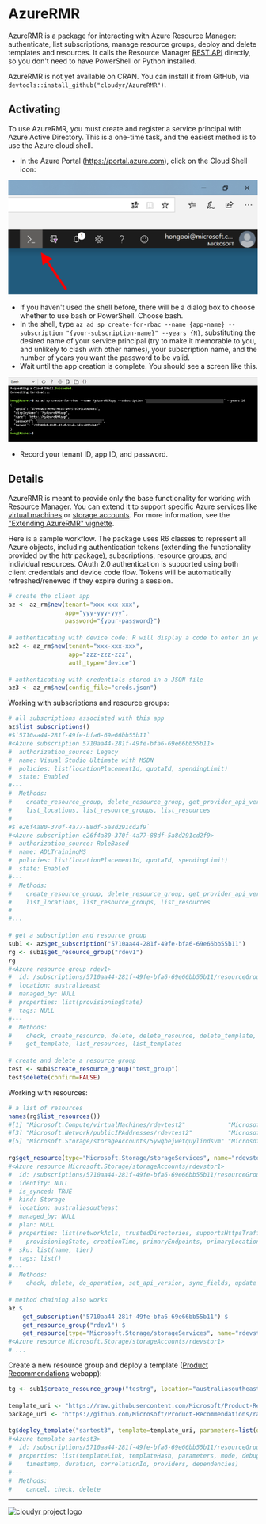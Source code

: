 # AzureRMR

AzureRMR is a package for interacting with Azure Resource Manager: authenticate, list subscriptions, manage resource groups, deploy and delete templates and resources. It calls the Resource Manager [REST API](https://docs.microsoft.com/en-us/rest/api/resources) directly, so you don't need to have PowerShell or Python installed.

AzureRMR is not yet available on CRAN. You can install it from GitHub, via `devtools::install_github("cloudyr/AzureRMR")`.

## Activating

To use AzureRMR, you must create and register a service principal with Azure Active Directory. This is a one-time task, and the easiest method is to use the Azure cloud shell.

- In the Azure Portal (https://portal.azure.com), click on the Cloud Shell icon:

![](static/cloudportal2.png)

- If you haven't used the shell before, there will be a dialog box to choose whether to use bash or PowerShell. Choose bash.
- In the shell, type `az ad sp create-for-rbac --name {app-name} --subscription "{your-subscription-name}" --years {N}`, substituting the desired name of your service principal (try to make it memorable to you, and unlikely to clash with other names), your subscription name, and the number of years you want the password to be valid.
- Wait until the app creation is complete. You should see a screen like this.

![](static/cloudshell.png)

- Record your tenant ID, app ID, and password.

## Details

AzureRMR is meant to provide only the base functionality for working with Resource Manager. You can extend it to support specific Azure services like [virtual machines](https://github.com/cloudyr/AzureVM) or [storage accounts](https://github.com/cloudyr/AzureStor). For more information, see the ["Extending AzureRMR" vignette](vignettes/extend.Rmd).

Here is a sample workflow. The package uses R6 classes to represent all Azure objects, including authentication tokens (extending the functionality provided by the httr package), subscriptions, resource groups, and individual resources. OAuth 2.0 authentication is supported using both client credentials and device code flow. Tokens will be automatically refreshed/renewed if they expire during a session.

```r
# create the client app
az <- az_rm$new(tenant="xxx-xxx-xxx",
                app="yyy-yyy-yyy",
                password="{your-password}")

# authenticating with device code: R will display a code to enter in your browser
az2 <- az_rm$new(tenant="xxx-xxx-xxx",
                 app="zzz-zzz-zzz",
                 auth_type="device")

# authenticating with credentials stored in a JSON file
az3 <- az_rm$new(config_file="creds.json")
```

Working with subscriptions and resource groups:

```r
# all subscriptions associated with this app
az$list_subscriptions()
#$`5710aa44-281f-49fe-bfa6-69e66bb55b11`
#<Azure subscription 5710aa44-281f-49fe-bfa6-69e66bb55b11>
#  authorization_source: Legacy
#  name: Visual Studio Ultimate with MSDN
#  policies: list(locationPlacementId, quotaId, spendingLimit)
#  state: Enabled
#---
#  Methods:
#    create_resource_group, delete_resource_group, get_provider_api_version, get_resource_group,
#    list_locations, list_resource_groups, list_resources
#
#$`e26f4a80-370f-4a77-88df-5a8d291cd2f9`
#<Azure subscription e26f4a80-370f-4a77-88df-5a8d291cd2f9>
#  authorization_source: RoleBased
#  name: ADLTrainingMS
#  policies: list(locationPlacementId, quotaId, spendingLimit)
#  state: Enabled
#---
#  Methods:
#    create_resource_group, delete_resource_group, get_provider_api_version, get_resource_group,
#    list_locations, list_resource_groups, list_resources
#
#...

# get a subscription and resource group
sub1 <- az$get_subscription("5710aa44-281f-49fe-bfa6-69e66bb55b11")
rg <- sub1$get_resource_group("rdev1")
rg
#<Azure resource group rdev1>
#  id: /subscriptions/5710aa44-281f-49fe-bfa6-69e66bb55b11/resourceGroups/rdev1
#  location: australiaeast
#  managed_by: NULL
#  properties: list(provisioningState)
#  tags: NULL
#---
#  Methods:
#    check, create_resource, delete, delete_resource, delete_template, deploy_template, get_resource,
#    get_template, list_resources, list_templates

# create and delete a resource group
test <- sub1$create_resource_group("test_group")
test$delete(confirm=FALSE)
```

Working with resources:

```r
# a list of resources
names(rg$list_resources())
#[1] "Microsoft.Compute/virtualMachines/rdevtest2"            "Microsoft.Network/networkInterfaces/rdevtest2"         
#[3] "Microsoft.Network/publicIPAddresses/rdevtest2"          "Microsoft.Network/virtualNetworks/rdevtest2"           
#[5] "Microsoft.Storage/storageAccounts/5ywqbejwetquylindsvm" "Microsoft.Storage/storageAccounts/rdevstor1"

rg$get_resource(type="Microsoft.Storage/storageServices", name="rdevstor1")
#<Azure resource Microsoft.Storage/storageAccounts/rdevstor1>
#  id: /subscriptions/5710aa44-281f-49fe-bfa6-69e66bb55b11/resourceGroups/rdev1/providers/Microsoft.Sto ...
#  identity: NULL
#  is_synced: TRUE
#  kind: Storage
#  location: australiasoutheast
#  managed_by: NULL
#  plan: NULL
#  properties: list(networkAcls, trustedDirectories, supportsHttpsTrafficOnly, encryption,
#    provisioningState, creationTime, primaryEndpoints, primaryLocation, statusOfPrimary)
#  sku: list(name, tier)
#  tags: list()
#---
#  Methods:
#    check, delete, do_operation, set_api_version, sync_fields, update

# method chaining also works
az $
    get_subscription("5710aa44-281f-49fe-bfa6-69e66bb55b11") $
    get_resource_group("rdev1") $
    get_resource(type="Microsoft.Storage/storageServices", name="rdevstor1")
#<Azure resource Microsoft.Storage/storageAccounts/rdevstor1>
# ...
```

Create a new resource group and deploy a template ([Product Recommendations](https://github.com/Microsoft/Product-Recommendations) webapp):

```r
tg <- sub1$create_resource_group("testrg", location="australiasoutheast")

template_uri <- "https://raw.githubusercontent.com/Microsoft/Product-Recommendations/master/saw/recommendationswebapp/core/arm/resources.json"
package_uri <- "https://github.com/Microsoft/Product-Recommendations/raw/master/saw/recommendationswebapp/assets/Recommendations.WebApp.zip"

tg$deploy_template("sartest3", template=template_uri, parameters=list(deployPackageUri=package_uri))
#<Azure template sartest3>
#  id: /subscriptions/5710aa44-281f-49fe-bfa6-69e66bb55b11/resourceGroups/testrg/providers/Microsoft.Resour ...
#  properties: list(templateLink, templateHash, parameters, mode, debugSetting, provisioningState,
#    timestamp, duration, correlationId, providers, dependencies)
#---
#  Methods:
#    cancel, check, delete
```

---
[![cloudyr project logo](https://i.imgur.com/JHS98Y7.png)](https://github.com/cloudyr)
